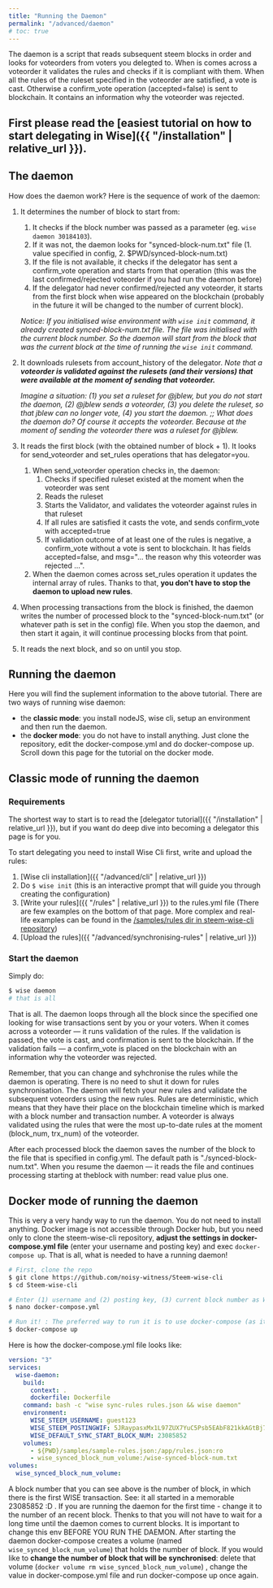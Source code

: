 ```yaml
---
title: "Running the Daemon"
permalink: "/advanced/daemon"
# toc: true
---
```


The daemon is a script that reads subsequent steem blocks in order and looks for voteorders from voters you delegted to. When is comes across a voteorder it validates the rules and checks if it is compliant with them. When all the rules of the ruleset specified in the voteorder are satisfied, a vote is cast. Otherwise a confirm_vote operation (accepted=false) is sent to blockchain. It contains an information why the voteorder was rejected.



## **First please read the [easiest tutorial on how to start delegating in Wise]({{ "/installation" | relative_url }})**.



## The daemon

How does the daemon work? Here is the sequence of work of the daemon:

1. It determines the number of block to start from:

   1. It checks if the block number was passed as a parameter (eg. `wise daemon 30184103`).
   2. If it was not, the daemon looks for "synced-block-num.txt" file (1. value specified in config, 2. $PWD/synced-block-num.txt)
   3. If the file is not available, it checks if the delegator has sent a confirm_vote operation and starts from that operation (this was the last confirmed/rejected voteorder if you had run the daemon before)
   4. If the delegator had never confirmed/rejected any voteorder, it starts from the first block when wise appeared on the blockchain (probably in the future it will be changed to the number of current block).

   *Notice: If you initialised wise environment with `wise init` command, it already created synced-block-num.txt file. The file was initialised with the current block number. So the daemon will start from the block that was the current block at the time of running the `wise init` command.*

2. It downloads rulesets from account_history of the delegator. *Note that a **voteorder is validated against the rulesets (and their versions) that were available at the moment of sending that voteorder.*** 

   *Imagine a situation: (1) you set a ruleset for @jblew, but you do not start the daemon, (2) @jblew sends a voteorder, (3) you delete the ruleset, so that jblew can no longer vote, (4) you start the daemon. ;; What does the daemon do? Of course it accepts the voteorder. Because at the moment of sending the voteorder there was a ruleset for @jblew.*

3. It reads the first block (with the obtained number of block + 1). It looks for send_voteorder and set_rules operations that has delegator=you.

   1. When send_voteorder operation checks in, the daemon:
      1. Checks if specified ruleset existed at the moment when the voteorder was sent
      2. Reads the ruleset
      3. Starts the Validator, and validates the voteorder against rules in that ruleset
      4. If all rules are satisfied it casts the vote, and sends confirm_vote with accepted=true
      5. If validation outcome of at least one of the rules is negative, a confirm_vote without a vote is sent to blockchain. It has fields accepted=false, and msg="... the reason why this voteorder was rejected ...".
   2. When the daemon comes across set_rules operation it updates the internal array of rules. Thanks to that, **you don't have to stop the daemon to upload new rules**.

4. When processing transactions from the block is finished, the daemon writes the number of processed block to the "synced-block-num.txt" (or whatever path is set in the config) file. When you stop the daemon, and then start it again, it will continue processing blocks from that point.

5. It reads the next block, and so on until you stop.



## Running the daemon

Here you will find the suplement information to the above tutorial. There are two ways of running wise daemon:

- the **classic mode**: you install nodeJS, wise cli, setup an environment and then run the daemon.
- the **docker mode**: you do not have to install anything. Just clone the repository, edit the docker-compose.yml and do docker-compose up. Scroll down this page for the tutorial on the docker mode.



## Classic mode of running the daemon

### Requirements

The shortest way to start is to read the [delegator tutorial]({{ "/installation" | relative_url }}), but if you want do deep dive into becoming a delegator this page is for you.

To start delegating you need to install Wise Cli first, write and upload the rules:

1. [Wise cli installation]({{ "/advanced/cli" | relative_url }})
2. Do `$ wise init` (this is an interactive prompt that will guide you through creating the configuration)
3. [Write your rules]({{ "/rules" | relative_url }}) to the rules.yml file (There are few examples on the bottom of that page. More complex and real-life examples can be found in the [/samples/rules dir in steem-wise-cli repository](https://github.com/noisy-witness/steem-wise-cli/tree/master/samples/rules))
4. [Upload the rules]({{ "/advanced/synchronising-rules" | relative_url }})



### Start the daemon

Simply do:

```bash
$ wise daemon
# that is all
```

That is all. The daemon loops through all the block since the specified one looking for wise transactions sent by you or your voters. When it comes across a voteorder — it runs validation of the rules. If the validation is passed, the vote is cast, and confirmation is sent to the blockchain. If the validation fails — a confirm_vote is placed on the blockchain with an information why the voteorder was rejected.

Remember, that you can change and syhchronise the rules while the daemon is operating. There is no need to shut it down for rules synchronisation. The daemon will fetch your new rules and validate the subsequent voteorders using the new rules. Rules are deterministic, which means that they have their place on the blockchain timeline which is marked with a block number and transaction number. A voteorder is always validated using the rules that were the most up-to-date rules at the moment (block_num, trx_num) of the voteorder.

After each processed block the daemon saves the number of the block to the file that is specified in config.yml. The default path is "./synced-block-num.txt". When you resume the daemon — it reads the file and continues processing starting at theblock with number: read value plus one.



## Docker mode of running the daemon

This is very a very handy way to run the daemon. You do not need to install anything. Docker image is not accessible through Docker hub, but you need only to clone the steem-wise-cli repository, **adjust the settings in docker-compose.yml file** (enter your username and posting key) and exec `docker-compose up`. That is all, what is needed to have a running daemon!



```bash
# First, clone the repo
$ git clone https://github.com/noisy-witness/Steem-wise-cli
$ cd Steem-wise-cli

# Enter (1) username and (2) posting key, (3) current block number as WISE_DEFAULT_SYNC_START_BLOCK_NUM (you can find what is current block e.g. num at steemd.com)
$ nano docker-compose.yml

# Run it! : The preferred way to run it is to use docker-compose (as it requires some config, and a volume). Iterating over blocks is quite slow (~ 3-6x), so it is good idea to adjust WISE_DEFAULT_SYNC_START_BLOCK_NUM in docker-compose.yml file, which will be used if the compose stack is run for the first time.
$ docker-compose up
```

Here is how the docker-compose.yml file looks like:

```yaml
version: "3"
services:
  wise-daemon:
    build:
      context: .
      dockerfile: Dockerfile
    command: bash -c "wise sync-rules rules.json && wise daemon"
    environment:
      WISE_STEEM_USERNAME: guest123
      WISE_STEEM_POSTINGWIF: 5JRaypasxMx1L97ZUX7YuC5Psb5EAbF821kkAGtBj7xCJFQcbLg
      WISE_DEFAULT_SYNC_START_BLOCK_NUM: 23085852
    volumes:
      - ${PWD}/samples/sample-rules.json:/app/rules.json:ro
      - wise_synced_block_num_volume:/wise-synced-block-num.txt
volumes:
  wise_synced_block_num_volume:
```

A block number that you can see above is the number of block, in which there is the first WISE transaction. See: it all started in a memorable 23085852 :D . If you are running the daemon for the first time - change it to the number of an recent block. Thenks to that you will not have to wait for a long time until the daemon comes to current blocks. It is important to change this env BEFORE YOU RUN THE DAEMON. After starting the daemon docker-compose creates a volume (named `wise_synced_block_num_volume`) that holds the number of block. If you would like to **change the number of block that will be synchronised**: delete that volume (`docker volume rm wise_synced_block_num_volume`) , change the value in docker-compose.yml file and run docker-compose up once again.

